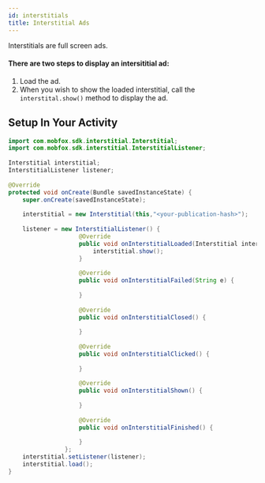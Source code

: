 ```yaml
---
id: interstitials
title: Interstitial Ads
---
```


Interstitials are full screen ads. 

#### There are two steps to display an intersititial ad:
1. Load the ad.
2. When you wish to show the loaded interstitial, call the ```interstital.show()``` method to display the ad.

## Setup In Your Activity

```java
import com.mobfox.sdk.interstitial.Interstitial;
import com.mobfox.sdk.interstitial.InterstitialListener;
 
Interstitial interstitial;
InterstitialListener listener;
 
@Override
protected void onCreate(Bundle savedInstanceState) {
    super.onCreate(savedInstanceState);
 
    interstitial = new Interstitial(this,"<your-publication-hash>");
 
    listener = new InterstitialListener() {
                    @Override
                    public void onInterstitialLoaded(Interstitial interstitial) {
                        interstitial.show();
                    }
 
                    @Override
                    public void onInterstitialFailed(String e) {
 
                    }
 
                    @Override
                    public void onInterstitialClosed() {
 
                    }
 
                    @Override
                    public void onInterstitialClicked() {
 
                    }
 
                    @Override
                    public void onInterstitialShown() {
 
                    }
 
                    @Override
                    public void onInterstitialFinished() {
 
                    }
                };
    interstitial.setListener(listener);
    interstitial.load();
}
 

```


